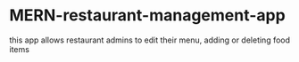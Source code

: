 # MERN-restaurant-management-app

this app allows restaurant admins to edit their menu, adding or deleting food items

